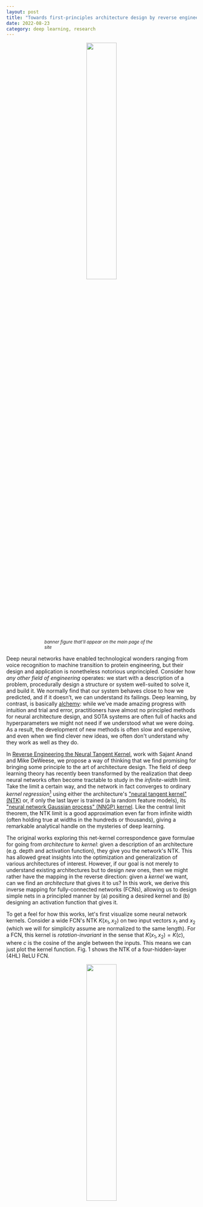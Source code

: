```yaml
---
layout: post
title: "Towards first-principles architecture design by reverse engineering the NTK"
date: 2022-08-23
category: deep learning, research
---
```


<p style="text-align:center;">
<img src="{{site.imgurl}}/rev_eng_banner.png" width="40%">
</p>
<p style="margin-left:20%; margin-right:20%;">
<small>
<i> banner figure that'll appear on the main page of the site </i>
</small>
</p>

Deep neural networks have enabled technological wonders ranging from voice recognition to machine transition to protein engineering, but their design and application is nonetheless notorious unprincipled.
Consider how *any other field of engineering* operates: we start with a description of a problem, procedurally design a structure or system well-suited to solve it, and build it.
We normally find that our system behaves close to how we predicted, and if it doesn’t, we can understand its failings.
Deep learning, by contrast, is basically [alchemy](https://www.youtube.com/watch?v=x7psGHgatGM): while we’ve made amazing progress with intuition and trial and error, practitioners have almost no principled methods for neural architecture design, and SOTA systems are often full of hacks and hyperparameters we might not need if we understood what we were doing.
As a result, the development of new methods is often slow and expensive, and even when we find clever new ideas, we often don't understand why they work as well as they do.

In [Reverse Engineering the Neural Tangent Kernel](https://arxiv.org/abs/2106.03186), work with Sajant Anand and Mike DeWeese, we propose a way of thinking that we find promising for bringing some principle to the art of architecture design.
The field of deep learning theory has recently been transformed by the realization that deep neural networks often become tractable to study in the *infinite-width* limit.
Take the limit a certain way, and the network in fact converges to ordinary *kernel regression*[^1] using either the architecture's ["neural tangent kernel" (NTK)](https://arxiv.org/abs/1806.07572) or, if only the last layer is trained (a la random feature models), its ["neural network Gaussian process" (NNGP) kernel](https://arxiv.org/abs/1711.00165).
Like the central limit theorem, the NTK limit is a good approximation even far from infinite width (often holding true at widths in the hundreds or thousands), giving a remarkable analytical handle on the mysteries of deep learning.

The original works exploring this net-kernel correspondence gave formulae for going from *architecture* to *kernel*: given a description of an architecture (e.g. depth and activation function), they give you the network's NTK.
This has allowed great insights into the optimization and generalization of various architectures of interest.
However, if our goal is not merely to understand existing architectures but to design *new* ones, then we might rather have the mapping in the reverse direction: given a *kernel* we want, can we find an *architecture* that gives it to us?
In this work, we derive this inverse mapping for fully-connected networks (FCNs), allowing us to design simple nets in a principled manner by (a) positing a desired kernel and (b) designing an activation function that gives it.

To get a feel for how this works, let's first visualize some neural network kernels.
Consider a wide FCN's NTK $K(x_1,x_2)$ on two input vectors $x_1$ and $x_2$ (which we will for simplicity assume are normalized to the same length).
For a FCN, this kernel is *rotation-invariant* in the sense that $K(x_1,x_2) = K(c)$, where $c$ is the cosine of the angle between the inputs.
This means we can just plot the kernel function.
Fig. 1 shows the NTK of a four-hidden-layer (4HL) ReLU FCN.

<p style="text-align:center;">
<img src="{{site.imgurl}}/rev_eng_fig1.png" width="40%">
</p>
<p style="margin-left:20%; margin-right:20%;">
<small>
<i> <b>Fig 1.</b> NTK for a 4HL ReLU FCN as a function of the cosine between two input vectors $x_1$ and $x_2$. </i>
</small>
</p>

There's actually quite a lot one can learn from this plot.
The monotonic increase means that this kernel expects closer points to have more correlated function values.
The steep increase at the end tells us that the correlation length is not too large, and it can fit complicated functions.
The diverging derivative at $c=1$ tells us about the smoothness of the function we expect to get.
However, *none of these are apparent* from looking at a plot of $\textrm{ReLU}(z)$.
If we want to understand the effect of a choice of activation function $\phi$, then its resulting NTK is actually more informative than $\phi$ itself!
It thus perhaps makes sense to try to design architectures "in kernel space," then translate them to the typical hyperparameters.

Our paper's main result is a "reverse engineering theorem" that states the following:

*For any kernel $K(c)$, we can construct an activation function $\phi$ such that, when inserted into a **single-hidden-layer** FCN, it yields $K(c)$ as its NTK.*

We give an explicit formula for $\phi$ in terms of Hermite polynomials.
(In practice, however, Hermite polynomial nets aren't easy to train, so we use a different functional form with the help of some numerics.)
Our proposed use of this idea is that, in problems with some known structure, it'll sometimes be possible to write down a good kernel and reverse-engineer it into a trainable network with various advantages over kernel regression.
As a proof of concept, we test this idea out on the synthetic *parity problem* (i.e., given a bitstring, is the sum odd or even?), designing a FCN that dramatically outperforms a $\text{ReLU}$ network.

Here's another fun use of this theorem.
The kernel curve above is for a 4HL ReLU FCN, but I claimed that we can achieve any kernel, including that one, with just one hidden layer.
This implies we can come up with some new activation function $\tilde{\phi}$ that gives the same kernel *in a shallow network*!

<p style="text-align:center;">
<img src="{{site.imgurl}}/rev_eng_fig2.png" width="50%">
</p>
<p style="margin-left:20%; margin-right:20%;">
<small>
<i> <b>Fig 2.</b> Shallowification of a deep ReLU FCN into a 1HL FCN with an engineered activation function. </i>
</small>
</p>

Surprisingly, this "shallowfication" actually works.
The left plot below shows a "mimic net" activation function $\tilde{\phi}$ that gives the same NTK as a deep ReLU FCN.
The right plots then show train + test loss + accuracy traces for three FCNs on a standard tabular problem from the UCI dataset.
Note that, while the shallow and deep ReLU nets have very different behaviors, our engineered shallow mimic net tracks the deep network almost exactly!

<p style="text-align:center;">
<img src="{{site.imgurl}}/rev_eng_fig3.png" width="70%">
</p>
<p style="margin-left:20%; margin-right:20%;">
<small>
<i> <b>Fig 3.</b> Left panel: engineered "mimic" activation function $\tilde{\phi}$, plotted with ReLU for comparison. Right panels: performance traces for 1HL ReLU, 4HL ReLU, and 1HL mimic FCNs trained on a UCI dataset. Note the close match between the 4HL ReLU net and the 1HL mimic net. </i>
</small>
</p>

This is interesting from an engineering perspective because the shallow net uses fewer parameters than the deep network to achieve the same performance.
It's also interesting from a theoretical perspective because it raises fundamental questions about the value of depth.
A common belief deep learning belief is that deeper is not only better but *qualitatively different*: that deep networks will efficiently learn functions that shallow networks simply cannot.
This result strongly suggests that, at least for FCNs, this isn't true: if we know what we're doing, then depth doesn't buy us anything[^2].

This work comes with lots of caveats.
The biggest is that our result only applies to FCNs, which alone are rarely state-of-the-art.
However, work on convolutional NTKs is [fast progressing](https://arxiv.org/abs/2112.05611), and we believe this paradigm of designing networks by designing kernels holds promise for useful application.

Theoretical work has so far furnished relatively few tools for practical deep learning theorists.
We aim for this to be a modest step in that direction.
Even without a science to guide their design, neural networks have already enabled wonders.
Just imagine what we'll be able to do with them once we finally have one.


[^1]: In case you're unfamiliar with kernels or kernel regression, a kernel is basically a similarity function between two samples generalizing the dot product, and kernel regression is just linear regression with the dot product replaced by the kernel function.

[^2]: (It's the belief of this author that deeper really is different for CNNs, and so studies aiming to understand the benefits of depth for generalization should focus on CNNs and other structured architectures.)